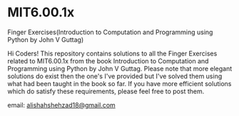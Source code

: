 # MIT6.00.1x
Finger Exercises(Introduction to Computation and Programming using Python by John V Guttag)

Hi Coders!
This repository contains solutions to all the Finger Exercises related to MIT6.00.1x from the book Introduction to Computation and Programming using Python by John V Guttag.
Please note that more elegant solutions do exist then the one's I've provided but I've solved them using what had been taught in the book so far. If you have more efficient solutions which do satisfy these requirements, please feel free to post them.

email: alishahshehzad18@gmail.com
